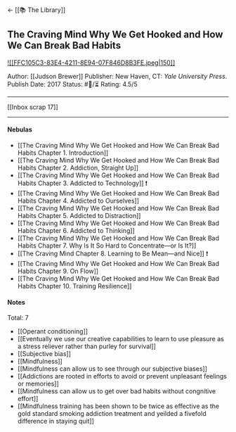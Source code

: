 <- [[📚 The Library]]

## The Craving Mind Why We Get Hooked and How We Can Break Bad Habits

[ ![[FFC105C3-83E4-4211-8E94-07F846D8B3FE.jpeg|150]] ](https://www.amazon.com/Craving-Mind-Cigarettes-Smartphones-Hooked/dp/0300234368/ref=mp_s_a_1_1?crid=2XQPUURKEFXHE&keywords=the+craving+mind&qid=1658630107&sprefix=the+craving+%2Caps%2C163&sr=8-1)

Author: [[Judson Brewer]]
Publisher: New Haven, CT: _Yale University Press_.
Publish Date: 2017
Status: #💫/⏳ 
Rating: 4.5/5

___

[[Inbox scrap 17]]

___

#### Nebulas

- [[The Craving Mind Why We Get Hooked and How We Can Break Bad Habits Chapter 1. Introduction]]
- [[The Craving Mind Why We Get Hooked and How We Can Break Bad Habits Chapter 2. Addiction, Straight Up]]
- [[The Craving Mind Why We Get Hooked and How We Can Break Bad Habits Chapter 3. Addicted to Technology]]  ❗️
- [[The Craving Mind Why We Get Hooked and How We Can Break Bad Habits Chapter 4. Addicted to Ourselves]] 
- [[The Craving Mind Why We Get Hooked and How We Can Break Bad Habits Chapter 5. Addicted to Distraction]]
- [[The Craving Mind Why We Get Hooked and How We Can Break Bad Habits Chapter 6. Addicted to Thinking]]
- [[The Craving Mind Why We Get Hooked and How We Can Break Bad Habits Chapter 7. Why Is It So Hard to Concentrate—or Is It?]]
- [[The Craving Mind Chapter 8. Learning to Be Mean—and Nice]] ❗️
- [[The Craving Mind Why We Get Hooked and How We Can Break Bad Habits Chapter 9. On Flow]]
- [[The Craving Mind Why We Get Hooked and How We Can Break Bad Habits Chapter 10. Training Resilience]]

#### Notes

Total: 7

- [[Operant conditioning]]
- [[Eventually we use our creative capabilities to learn to use pleasure as a stress reliever rather than purley for survival]]
- [[Subjective bias]]
- [[Mindfulness]]
- [[Mindfulness can allow us to see through our subjective biases]]
- [[Addictions are rooted in efforts to avoid or prevent unpleasant feelings or memories]]
- [[Mindfulness can allow us to get over bad habits without congnitive effort]]
- [[Mindfulness training has been shown to be twice as effective as the gold standard smoking addiction treatment and yeilded a fivefold difference in staying quit]]
